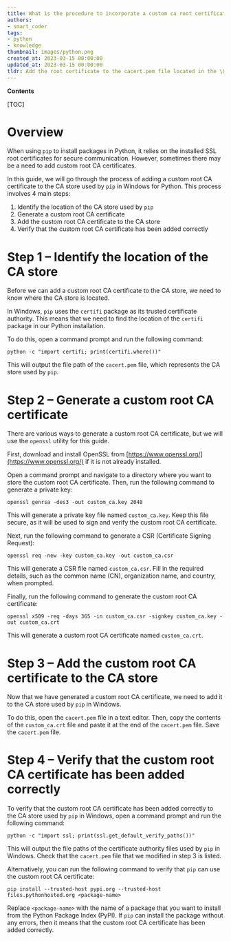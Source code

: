 ```yaml
---
title: What is the procedure to incorporate a custom ca root certificate into the ca store employed by pip in windows?
authors:
- smart_coder
tags:
- python
- knowledge
thumbnail: images/python.png
created_at: 2023-03-15 00:00:00
updated_at: 2023-03-15 00:00:00
tldr: Add the root certificate to the cacert.pem file located in the \Lib\site-packages\certifi folder within your Python installation directory.
---
```


**Contents**

[TOC]

# Overview 

When using `pip` to install packages in Python, it relies on the installed SSL root certificates for secure communication. However, sometimes there may be a need to add custom root CA certificates. 

In this guide, we will go through the process of adding a custom root CA certificate to the CA store used by `pip` in Windows for Python. This process involves 4 main steps: 

1. Identify the location of the CA store used by `pip` 
2. Generate a custom root CA certificate 
3. Add the custom root CA certificate to the CA store 
4. Verify that the custom root CA certificate has been added correctly 

# Step 1 – Identify the location of the CA store 

Before we can add a custom root CA certificate to the CA store, we need to know where the CA store is located. 

In Windows, `pip` uses the `certifi` package as its trusted certificate authority. This means that we need to find the location of the `certifi` package in our Python installation. 

To do this, open a command prompt and run the following command: 

```
python -c "import certifi; print(certifi.where())"
```

This will output the file path of the `cacert.pem` file, which represents the CA store used by `pip`. 

# Step 2 – Generate a custom root CA certificate 

There are various ways to generate a custom root CA certificate, but we will use the `openssl` utility for this guide. 

First, download and install OpenSSL from [https://www.openssl.org/](https://www.openssl.org/) if it is not already installed. 

Open a command prompt and navigate to a directory where you want to store the custom root CA certificate. Then, run the following command to generate a private key: 

```
openssl genrsa -des3 -out custom_ca.key 2048
```

This will generate a private key file named `custom_ca.key`. Keep this file secure, as it will be used to sign and verify the custom root CA certificate. 

Next, run the following command to generate a CSR (Certificate Signing Request): 

```
openssl req -new -key custom_ca.key -out custom_ca.csr
```

This will generate a CSR file named `custom_ca.csr`. Fill in the required details, such as the common name (CN), organization name, and country, when prompted. 

Finally, run the following command to generate the custom root CA certificate: 

```
openssl x509 -req -days 365 -in custom_ca.csr -signkey custom_ca.key -out custom_ca.crt
```

This will generate a custom root CA certificate named `custom_ca.crt`. 

# Step 3 – Add the custom root CA certificate to the CA store 

Now that we have generated a custom root CA certificate, we need to add it to the CA store used by `pip` in Windows. 

To do this, open the `cacert.pem` file in a text editor. Then, copy the contents of the `custom_ca.crt` file and paste it at the end of the `cacert.pem` file. Save the `cacert.pem` file. 

# Step 4 – Verify that the custom root CA certificate has been added correctly 

To verify that the custom root CA certificate has been added correctly to the CA store used by `pip` in Windows, open a command prompt and run the following command: 

```
python -c "import ssl; print(ssl.get_default_verify_paths())"
```

This will output the file paths of the certificate authority files used by `pip` in Windows. Check that the `cacert.pem` file that we modified in step 3 is listed. 

Alternatively, you can run the following command to verify that `pip` can use the custom root CA certificate: 

```
pip install --trusted-host pypi.org --trusted-host files.pythonhosted.org <package-name>
```

Replace `<package-name>` with the name of a package that you want to install from the Python Package Index (PyPI). If `pip` can install the package without any errors, then it means that the custom root CA certificate has been added correctly.
